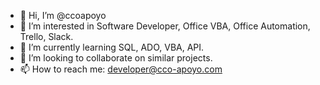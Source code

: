 - 👋 Hi, I’m @ccoapoyo
- 👀 I’m interested in Software Developer, Office VBA, Office Automation, Trello, Slack.
- 🌱 I’m currently learning SQL, ADO, VBA, API.
- 💞️ I’m looking to collaborate on similar projects.
- 📫 How to reach me: developer@cco-apoyo.com

<!---
ccoapoyo/ccoapoyo is a ✨ special ✨ repository because its `README.md` (this file) appears on your GitHub profile.
You can click the Preview link to take a look at your changes.
--->
